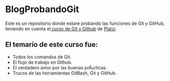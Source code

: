 # BlogProbandoGit
Este es un repositorio donde estare probando las funciones de Git y GitHub, teniendo en cuenta el[ curso de Git y Github](https://platzi.com/cursos/git-github/ " curso de Git y Github") de [Platzi](https://platzi.com/ "Platzi").

## El temario de este curso fue:
* Todos los comandos de Git.
* El flujo de trabajo en Github.
* El verdadero amor por las buenas prÃ¡cticas.
* Trucos de las herramientas GitBash, Git y GitHub.

